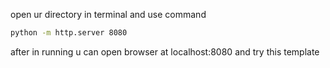 ﻿open ur directory in terminal and use command

``` bash
python -m http.server 8080
```

after in running u can open browser at localhost:8080 and try this template
